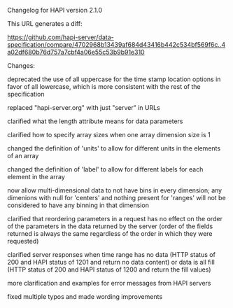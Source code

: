 Changelog for HAPI version 2.1.0

This URL generates a diff:

https://github.com/hapi-server/data-specification/compare/4702968b13439af684d43416b442c534bf569f6c..4a02df680b76d757a7cbf4a06e55c53b9b91e310

Changes:

deprecated the use of all uppercase for the time stamp location options in favor of all lowercase, which is more consistent with the rest of the specification

replaced "hapi-server.org" with just "server" in URLs

clarified what the length attribute means for data parameters

clarified how to specify array sizes when one array dimension size is 1

changed the definition of 'units' to allow for different units in the elements of an array

changed the definition of 'label' to allow for different labels for each element in the array

now allow multi-dimensional data to not have bins in every dimension; any dimenions with null for 'centers' and nothing present for 'ranges' will not be considered to have any binning in that dimension

clarified that reordering parameters in a request has no effect on the order of the parameters in the data returned by the server (order of the fields returned is always the same regardless of the order in which they were requested)

clarified server responses when time range has no data (HTTP status of 200 and HAPI status of 1201 and return no data content) or data is all fill (HTTP status of 200 and HAPI status of 1200 and return the fill values)

more clarification and examples for error messages from HAPI servers

fixed multiple typos and made wording improvements
